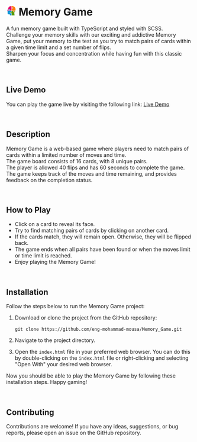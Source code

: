 <h1><img src="img/logo.png" alt="Snake" width="27" height="27"> Memory Game</h1>

A fun memory game built with TypeScript and styled with SCSS.
<br>
Challenge your memory skills with our exciting and addictive Memory Game, put your memory to the test as you try to match pairs of cards within a given time limit and a set number of flips. 
<br>
Sharpen your focus and concentration while having fun with this classic game.

<br>

## Live Demo
You can play the game live by visiting the following link: [Live Demo](https://eng-mohammad-mousa.github.io/Memory_Game/)

<br>

## Description

Memory Game is a web-based game where players need to match pairs of cards within a limited number of moves and time. 
<br>
The game board consists of 16 cards, with 8 unique pairs. 
<br>
The player is allowed 40 flips and has 60 seconds to complete the game. 
<br>
The game keeps track of the moves and time remaining, and provides feedback on the completion status.


<br>

## How to Play

- Click on a card to reveal its face.
- Try to find matching pairs of cards by clicking on another card.
- If the cards match, they will remain open. Otherwise, they will be flipped back.
- The game ends when all pairs have been found or when the moves limit or time limit is reached.
- Enjoy playing the Memory Game!


<br>

## Installation

Follow the steps below to run the Memory Game project:

1. Download or clone the project from the GitHub repository:
   ```
   git clone https://github.com/eng-mohammad-mousa/Memory_Game.git
   ```
2. Navigate to the project directory.

3. Open the `index.html` file in your preferred web browser. You can do this by double-clicking on the `index.html` file or right-clicking and selecting "Open With" your desired web browser.

Now you should be able to play the Memory Game by following these installation steps. Happy gaming!

<br>

## Contributing

Contributions are welcome! If you have any ideas, suggestions, or bug reports, please open an issue on the GitHub repository.

